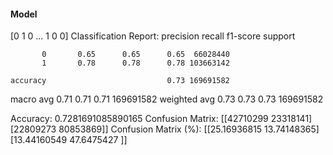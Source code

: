#### Model
[0 1 0 ... 1 0 0]
Classification Report:
              precision    recall  f1-score   support

           0       0.65      0.65      0.65  66028440
           1       0.78      0.78      0.78 103663142

    accuracy                           0.73 169691582
   macro avg       0.71      0.71      0.71 169691582
weighted avg       0.73      0.73      0.73 169691582

Accuracy: 0.7281691085890165
Confusion Matrix:
[[42710299 23318141]
 [22809273 80853869]]
Confusion Matrix (%):
[[25.16936815 13.74148365]
 [13.44160549 47.6475427 ]]
